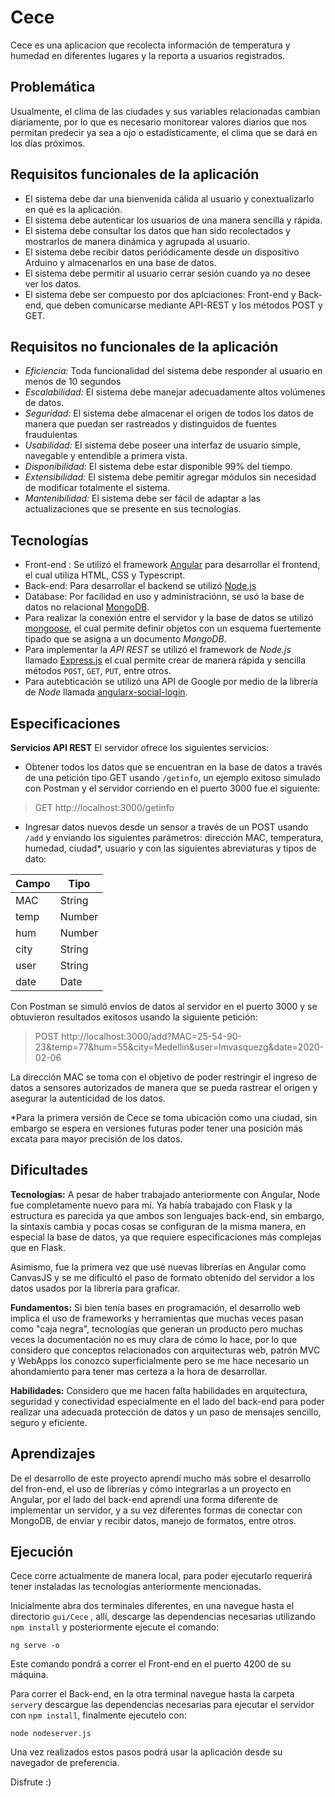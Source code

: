 
# Cece
 Cece es una aplicacion que recolecta información de temperatura y humedad en diferentes lugares y la reporta a usuarios registrados.

## Problemática

Usualmente, el clima de las ciudades y sus variables relacionadas cambian diariamente, por lo que es necesario monitorear valores diarios que nos permitan predecir ya sea a ojo o estadísticamente, el clima que se dará en los días próximos.

## Requisitos funcionales de la aplicación

- El sistema debe dar una bienvenida cálida al usuario y conextualizarlo en qué es la aplicación. 
-  El sistema debe autenticar los usuarios de una manera sencilla y rápida.
- El sistema debe consultar los datos que han sido recolectados y mostrarlos de manera dinámica y agrupada al usuario.
- El sistema debe recibir datos  periódicamente desde un dispositivo Arduino y almacenarlos en una base de datos.
-   El sistema debe permitir al usuario cerrar sesión cuando ya no desee ver los datos.
- El sistema debe ser compuesto por dos aplciaciones: Front-end y Back-end, que deben comunicarse mediante API-REST y los métodos POST y GET.

## Requisitos no funcionales de la aplicación


- _Eficiencia:_ Toda funcionalidad del sistema debe responder al usuario en menos de 10 segundos
- _Escalabilidad:_ El sistema debe manejar adecuadamente altos volúmenes de datos.
-   _Seguridad:_  El sistema debe almacenar el origen de todos los datos de manera que puedan ser rastreados y distinguidos de fuentes fraudulentas
-  _Usabilidad:_  El sistema debe poseer una interfaz de usuario simple, navegable y entendible a  primera vista.
-   _Disponibilidad:_  El sistema debe estar disponible 99% del tiempo.
-   _Extensibilidad:_  El sistema debe pemitir agregar módulos sin necesidad de modificar totalmente el sistema.
- _Mantenibilidad:_ El sistema debe ser fácil de adaptar a las actualizaciones que se presente en sus tecnologías.

## Tecnologías
- Front-end : Se utilizó el framework  [Angular](https://angular.io/)  para desarrollar el frontend, el cual utiliza HTML, CSS y Typescript.
- Back-end: Para desarrollar el backend se utilizó  [Node.js](https://nodejs.org/es/)  
- Database: Por facilidad en uso y administraciónn, se usó la base de datos no relacional  [MongoDB](https://www.mongodb.com/es).
- Para realizar la conexión entre el servidor y la base de datos se utilizó  [mongoose](https://mongoosejs.com/), el cual permite definir objetos con un esquema fuertemente tipado que se asigna a un documento  _MongoDB_.
- Para implementar la  _API REST_  se utilizó el framework de  _Node.js_  llamado  [Express.js](https://expressjs.com/es/)  el cual permite crear de manera rápida y sencilla métodos  `POST`,  `GET`,  `PUT`, entre otros.
- Para autebticación se utilizó una API de Google por medio de la librería de  _Node_  llamada  [angularx-social-login](https://www.npmjs.com/package/angularx-social-login).

## Especificaciones
**Servicios API REST**
El servidor ofrece los siguientes servicios:

 -   Obtener todos los datos que se encuentran en la base de datos a través de una petición tipo GET  usando `/getinfo`, un ejemplo exitoso simulado con Postman y el servidor corriendo en el puerto 3000 fue el siguiente: 
 > GET http://localhost:3000/getinfo
    
 -  Ingresar datos nuevos desde un sensor a través de un POST usando `/add` y enviando los siguientes parámetros:  dirección MAC, temperatura, humedad, ciudad*, usuario y con las siguientes abreviaturas y tipos de dato:

|Campo|Tipo |
|--|--|
| MAC |  String
|temp|Number
|hum|Number
|city|String
|user|String
|date|Date

Con Postman se simuló envíos de datos al servidor en el puerto 3000 y se obtuvieron resultados exitosos usando la siguiente petición:

> POST http://localhost:3000/add?MAC=25-54-90-23&temp=77&hum=55&city=Medellin&user=lmvasquezg&date=2020-02-06
>
La dirección MAC se toma con el objetivo de poder restringir el ingreso de datos a sensores autorizados de manera que se pueda rastrear el origen y asegurar la autenticidad de los datos.

*Para la primera versión de Cece se toma ubicación como una ciudad, sin embargo se espera en versiones futuras poder tener una posición más excata para mayor precisión de los datos.

## Dificultades

**Tecnologías:**
A pesar de haber trabajado anteriormente con Angular, Node fue completamente nuevo para mí. Ya había trabajado con Flask y la estructura es parecida ya que ambos son lenguajes back-end, sin embargo, la sintaxis cambia y pocas cosas se configuran de la misma manera, en especial la base de datos, ya que requiere especificaciones más complejas que en Flask. 

Asimismo, fue la primera vez que usé nuevas librerías en Angular como CanvasJS y se me dificultó el paso de formato obtenido del servidor a los datos usados por la librería para graficar.

**Fundamentos:**
Si bien tenía bases en programación, el desarrollo web implica el uso de frameworks y herramientas que muchas veces pasan como "caja negra", tecnologías que generan un producto pero muchas veces la documentación no es muy clara de cómo lo hace, por lo que considero que conceptos relacionados con arquitecturas web, patrón MVC y WebApps los conozco superficialmente pero se me hace necesario un ahondamiento para tener mas certeza a la hora de desarrollar.

**Habilidades:** Considero que me hacen falta habilidades en arquitectura, seguridad y conectividad especialmente en el lado del back-end para poder realizar una adecuada protección de datos y un paso de mensajes sencillo, seguro y eficiente.

## Aprendizajes
De el desarrollo de este proyecto aprendí mucho más sobre el desarrollo del fron-end, el uso de librerías y cómo integrarlas a un proyecto en Angular, por el lado del back-end aprendí una forma diferente de implementar un servidor, y a su vez diferentes formas de conectar con MongoDB, de enviar y recibir datos, manejo de formatos, entre otros.
 

## Ejecución
Cece corre actualmente de manera local, para poder ejecutarlo requerirá tener instaladas las tecnologías anteriormente mencionadas.

Inicialmente abra dos terminales diferentes, en una navegue hasta el directorio `gui/Cece` , allí, descarge las dependencias necesarias utilizando  `npm install` y posteriormente ejecute el comando:

    ng serve -o

Este comando pondrá a correr el Front-end en el puerto 4200 de su máquina.

 Para correr el Back-end, en la otra terminal navegue hasta la carpeta `server`y descargue las dependencias necesarias para ejecutar el servidor con  `npm install`, finalmente ejecutelo con:

`node nodeserver.js`

Una vez realizados estos pasos podrá usar la aplicación desde su navegador de preferencia.

Disfrute :)
